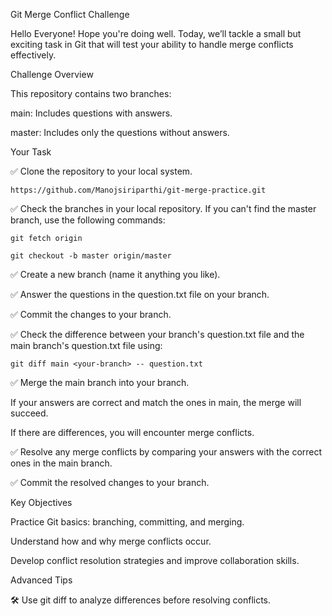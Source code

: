Git Merge Conflict Challenge

Hello Everyone! Hope you're doing well. Today, we’ll tackle a small but exciting task in Git that will test your ability to handle merge conflicts effectively.

Challenge Overview

This repository contains two branches:

main: Includes questions with answers.

master: Includes only the questions without answers.

Your Task

✅ Clone the repository to your local system.

    https://github.com/Manojsiriparthi/git-merge-practice.git

✅ Check the branches in your local repository. If you can't find the master branch, use the following commands:

    git fetch origin

    git checkout -b master origin/master

✅ Create a new branch (name it anything you like).

✅ Answer the questions in the question.txt file on your branch.

✅ Commit the changes to your branch.

✅ Check the difference between your branch's question.txt file and the main branch's question.txt file using:

    git diff main <your-branch> -- question.txt

✅ Merge the main branch into your branch.

If your answers are correct and match the ones in main, the merge will succeed.

If there are differences, you will encounter merge conflicts.

✅ Resolve any merge conflicts by comparing your answers with the correct ones in the main branch.

✅ Commit the resolved changes to your branch.

Key Objectives

Practice Git basics: branching, committing, and merging.

Understand how and why merge conflicts occur.

Develop conflict resolution strategies and improve collaboration skills.

Advanced Tips

🛠️ Use git diff to analyze differences before resolving conflicts.

